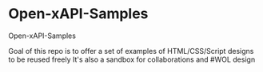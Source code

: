 # Open-xAPI-Samples
Open-xAPI-Samples

Goal of this repo is to offer a set of examples of HTML/CSS/Script designs to be reused freely
It's also a sandbox for collaborations and #WOL design
